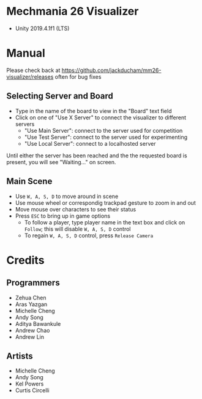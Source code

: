 # Mechmania 26 Visualizer

- Unity 2019.4.1f1 (LTS)

# Manual

Please check back at https://github.com/jackducham/mm26-visualizer/releases often for bug fixes

## Selecting Server and Board

- Type in the name of the board to view in the "Board" text field
- Click on one of "Use X Server" to connect the visualizer to different servers
  - "Use Main Server": connect to the server used for competition
  - "Use Test Server": connect to the server used for experimenting
  - "Use Local Server": connect to a localhosted server

Until either the server has been reached and the the requested board is present, you
will see "Waiting..." on screen.

## Main Scene

- Use `W, A, S, D` to move around in scene
- Use mouse wheel or correspondig trackpad gesture to zoom in and out
- Move mouse over characters to see their status
- Press `ESC` to bring up in game options
  - To follow a player, type player name in the text box and click on `Follow`; this will 
    disable `W, A, S, D` control
  - To regain `W, A, S, D` control, press `Release Camera`

# Credits

## Programmers

- Zehua Chen
- Aras Yazgan
- Michelle Cheng
- Andy Song
- Aditya Bawankule
- Andrew Chao
- Andrew Lin

## Artists

- Michelle Cheng
- Andy Song
- Kel Powers
- Curtis Circelli
